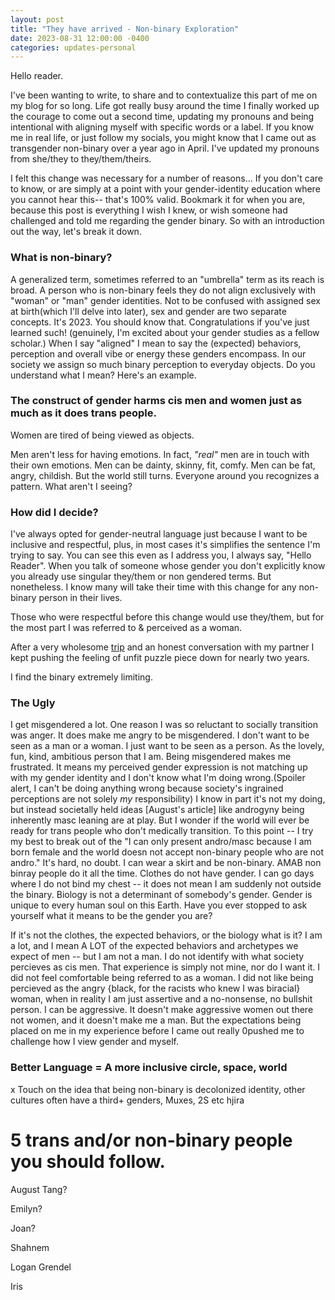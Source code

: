 ```yaml
---
layout: post
title: "They have arrived - Non-binary Exploration"
date: 2023-08-31 12:00:00 -0400
categories: updates-personal
---
```


Hello reader.

I've been wanting to write, to share and to contextualize this part of me on my blog for so long. Life got really busy around the time I finally worked up the courage to come out a second time, updating my pronouns and being intentional with aligning myself with specific words or a label.
If you know me in real life, or just follow my socials, you might know that I came out as transgender non-binary over a year ago in April. I've updated my pronouns from she/they to they/them/theirs.

I felt this change was necessary for a number of reasons... If you don't care to know, or are simply at a point with your gender-identity education where you cannot hear this-- that's 100% valid. Bookmark it for when you are, because this post is everything I wish I knew, or wish someone had challenged and told me regarding the gender binary. So with an introduction out the way, let's break it down.


### What is non-binary?
A generalized term, sometimes referred to an "umbrella" term as its reach is broad. A person who is non-binary feels they do not align exclusively with "woman" or "man" gender identities. Not to be confused with assigned sex at birth(which I'll delve into later), sex and gender are two separate concepts. It's 2023. You should know that. Congratulations if you've just learned such! (genuinely, I'm excited about your gender studies as a fellow scholar.) When I say "aligned" I mean to say the (expected) behaviors, perception and overall vibe or energy these genders encompass. In our society we assign so much binary perception to everyday objects. Do you understand what I mean? Here's an example.



### The construct of gender harms cis men and women just as much as it does trans people. 
Women are tired of being viewed as objects.

Men aren't less for having emotions. In fact, *"real"* men are in touch with their own emotions. 
Men can be dainty, skinny, fit, comfy. Men can be fat, angry, childish. But the world still turns. Everyone around you recognizes a pattern. What aren't I seeing?

### How did I decide?
I've always opted for gender-neutral language just because I want to be inclusive and respectful, plus, in most cases it's simplifies the sentence I'm trying to say. You can see this even as I address you, I always say, "Hello Reader". When you talk of someone whose gender you don't explicitly know you already use singular they/them or non gendered terms. But nonetheless. I know many will take their time with this change for any non-binary person in their lives. 

Those who were respectful before this change would use they/them, but for the most part I was referred to & perceived as a woman. 

After a very wholesome <a href="https://images.pexels.com/photos/14292407/pexels-photo-14292407.jpeg?auto=compress&cs=tinysrgb&w=1260&h=750&dpr=2" target="_blank" title="You know the kind ;) [alt: psilocybe cubensis the fungi]">trip</a> and an honest conversation with my partner I kept pushing the feeling of unfit puzzle piece down for nearly two years. 

I find the binary extremely limiting. 

### The Ugly
I get misgendered a lot. One reason I was so reluctant to socially transition was anger. It does make me angry to be misgendered. I don't want to be seen as a man or a woman. I just want to be seen as a person. As the lovely, fun, kind, ambitious person that I am. Being misgendered makes me frustrated. It means my perceived gender expression is not matching up with my gender identity and I don't know what I'm doing wrong.(Spoiler alert, I can't be doing anything wrong because society's ingrained perceptions are not solely *my* responsibility) I know in part it's not my doing, but instead societally held ideas [August's article] like androgyny being inherently masc leaning are at play. But I wonder if the world will ever be ready for trans people who don't medically transition. To this point -- I try my best to break out of the "I can only present andro/masc because I am born female and the world doesn not accept non-binary people who are not andro." It's hard, no doubt. I can wear a skirt and be non-binary. AMAB non binray people do it all the time. Clothes do not have gender. I can go days where I do not bind my chest -- it does not mean I am suddenly not outside the binary. Biology is not a determinant of somebody's gender. Gender is unique to every human soul on this Earth. Have you ever stopped to ask yourself what it means to be the gender you are? <tiktok vid>

If it's not the clothes, the expected behaviors, or the biology what is it? I am a lot, and I mean A LOT of the expected behaviors and archetypes we expect of men -- but I am not a man. I do not identify with what society percieves as cis men. That experience is simply not mine, nor do I want it. I did not feel comfortable being referred to as a woman. I did not like being percieved as the angry {black, for the racists who knew I was biracial} woman, when in reality I am just assertive and a no-nonsense, no bullshit person. I can be aggressive. It doesn't make aggressive women out there not women, and it doesn't make me a man. But the expectations being placed on me in my experience before I came out really 0pushed me to challenge how I view gender and myself.


### Better Language = A more inclusive circle, space, world





x
Touch on the idea that being non-binary is decolonized identity, other cultures often have a third+ genders, Muxes, 2S etc hjira

# 5 trans and/or non-binary people you should follow.


August Tang?

Emilyn?

Joan?

Shahnem

Logan Grendel

Iris
